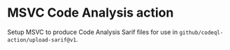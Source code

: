 # MSVC Code Analysis action

Setup MSVC to produce Code Analysis Sarif files for use in `github/codeql-action/upload-sarif@v1`.
